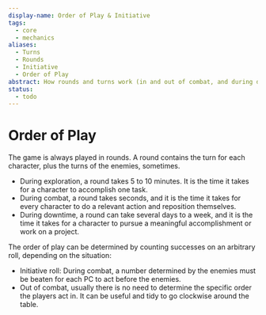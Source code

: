 ```yaml
---
display-name: Order of Play & Initiative
tags:
  - core
  - mechanics
aliases:
  - Turns
  - Rounds
  - Initiative
  - Order of Play
abstract: How rounds and turns work (in and out of combat, and during downtime)
status:
  - todo
---
```

# Order of Play
The game is always played in rounds. A round contains the turn for each character, plus the turns of the enemies, sometimes.
- During exploration, a round takes 5 to 10 minutes. It is the time it takes for a character to accomplish one task.
- During combat, a round takes seconds, and it is the time it takes for every character to do a relevant action and reposition themselves.
- During downtime, a round can take several days to a week, and it is the time it takes for a character to pursue a meaningful accomplishment or work on a project.

The order of play can be determined by counting successes on an arbitrary roll, depending on the situation:
- Initiative roll: During combat, a number determined by the enemies must be beaten for each PC to act before the enemies.
- Out of combat, usually there is no need to determine the specific order the players act in. It can be useful and tidy to go clockwise around the table.
